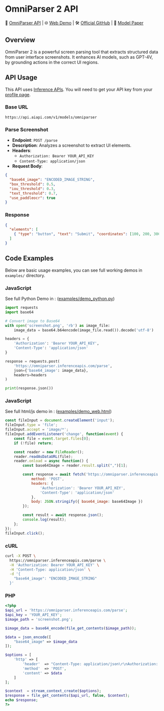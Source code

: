 # OmniParser 2 API


📄 [OmniParser API](https://inferenceapis.com/models/omniparser-v2-api) | 🌐 [Web Demo](https://inferenceapis.com/models/omniparser-v2-web-demo) | 🛠 [Official GitHub](https://github.com/microsoft/OmniParser) | 📑 [Model Paper](https://arxiv.org/abs/2408.00203)


## Overview
OmniParser 2 is a powerful screen parsing tool that extracts structured data from user interface screenshots. It enhances AI models, such as GPT-4V, by grounding actions in the correct UI regions.

## API Usage
This API uses [Inference APIs](https://inferenceapis.com/). You will need to get your API key from your [profile page](https://inferenceapis.com/profile).

### Base URL
```
https://api.aiapi.com/v1/models/omniparser
```

### Parse Screenshot
- **Endpoint**: `POST /parse`
- **Description**: Analyzes a screenshot to extract UI elements.
- **Headers**:
  - `Authorization: Bearer YOUR_API_KEY`
  - `Content-Type: application/json`
- **Request Body**:
```json
{
  "base64_image": "ENCODED_IMAGE_STRING",
  "box_threshold": 0.5,
  "iou_threshold": 0.3,
  "text_threshold": 0.7,
  "use_paddleocr": true
}
```

### Response
```json
{
  "elements": [
    { "type": "button", "text": "Submit", "coordinates": [100, 200, 300, 400] }
  ]
}
```

## Code Examples
Below are basic usage examples, you can see full working demos in `examples/` directory.


### JavaScript 
See full Python Demo in : ([examples/demo_python.py](examples/demo_python.py))
```python
import requests
import base64

# Convert image to Base64
with open('screenshot.png', 'rb') as image_file:
    image_data = base64.b64encode(image_file.read()).decode('utf-8')

headers = {
    'Authorization': 'Bearer YOUR_API_KEY',
    'Content-Type': 'application/json'
}

response = requests.post(
    'https://omniparser.inferenceapis.com/parse',
    json={'base64_image': image_data},
    headers=headers
)

print(response.json())
```

### JavaScript 
See full html/js demo in : ([examples/demo_web.html](examples/demo_web.html))

```javascript
const fileInput = document.createElement('input');
fileInput.type = 'file';
fileInput.accept = 'image/*';
fileInput.addEventListener('change', function(event) {
    const file = event.target.files[0];
    if (!file) return;

    const reader = new FileReader();
    reader.readAsDataURL(file);
    reader.onload = async function() {
        const base64Image = reader.result.split(",")[1];

        const response = await fetch('https://omniparser.inferenceapis.com/parse', {
            method: 'POST',
            headers: {
                'Authorization': 'Bearer YOUR_API_KEY',
                'Content-Type': 'application/json'
            },
            body: JSON.stringify({ base64_image: base64Image })
        });

        const result = await response.json();
        console.log(result);
    };
});
fileInput.click();
```

### cURL 
```bash
curl -X POST \
  https://omniparser.inferenceapis.com/parse \
  -H 'Authorization: Bearer YOUR_API_KEY' \
  -H 'Content-Type: application/json' \
  -d '{
    "base64_image": "ENCODED_IMAGE_STRING"
  }'
```

### PHP 
```php
<?php
$api_url = 'https://omniparser.inferenceapis.com/parse';
$api_key = 'YOUR_API_KEY';
$image_path = 'screenshot.png';

$image_data = base64_encode(file_get_contents($image_path));

$data = json_encode([
    "base64_image" => $image_data
]);

$options = [
    'http' => [
        'header'  => "Content-Type: application/json\r\nAuthorization: Bearer $api_key\r\n",
        'method'  => 'POST',
        'content' => $data
    ]
];

$context  = stream_context_create($options);
$response = file_get_contents($api_url, false, $context);
echo $response;
?>
```

